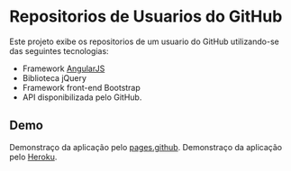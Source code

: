 Repositorios de Usuarios do GitHub
=============================

Este projeto exibe os repositorios de um usuario do GitHub utilizando-se das seguintes tecnologias:
 - Framework [AngularJS] 
 - Biblioteca jQuery
 - Framework front-end Bootstrap
 - API disponibilizada pelo GitHub. 

Demo
----
Demonstraço da aplicação pelo [pages.github].
Demonstraço da aplicação pelo [Heroku].

[pages.github]: https://adrianorosaferreira.github.io/users-github/
[Heroku]: https://users-github.herokuapp.com/
[AngularJS]: http://angularjs.org/


